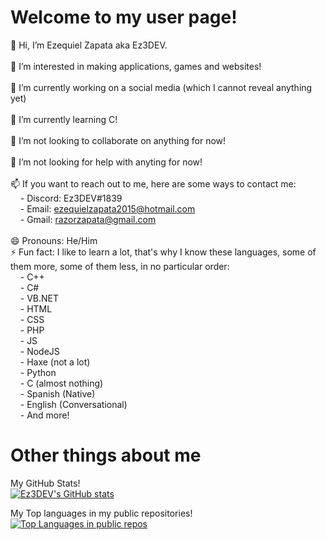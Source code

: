# Welcome to my user page!

👋 Hi, I’m Ezequiel Zapata aka Ez3DEV.<br><br>
👀 I’m interested in making applications, games and websites!<br><br>
🔭 I’m currently working on a social media (which I cannot reveal anything yet)<br><br>
🌱 I’m currently learning C!<br><br>
👯 I’m not looking to collaborate on anything for now!<br><br>
🤔 I’m not looking for help with anyting for now!<br><br>
📫 If you want to reach out to me, here are some ways to contact me:<br>
&nbsp;&nbsp;&nbsp;&nbsp;- Discord: Ez3DEV#1839<br>
&nbsp;&nbsp;&nbsp;&nbsp;- Email: ezequielzapata2015@hotmail.com<br>
&nbsp;&nbsp;&nbsp;&nbsp;- Gmail: razorzapata@gmail.com<br><br>
😄 Pronouns: He/Him<br>⚡ Fun fact: I like to learn a lot, that's why I know these languages, some of them more, some of them less, in no particular order:<br>
&nbsp;&nbsp;&nbsp;&nbsp;- C++<br>
&nbsp;&nbsp;&nbsp;&nbsp;- C#<br>
&nbsp;&nbsp;&nbsp;&nbsp;- VB.NET<br>
&nbsp;&nbsp;&nbsp;&nbsp;- HTML<br>
&nbsp;&nbsp;&nbsp;&nbsp;- CSS<br>
&nbsp;&nbsp;&nbsp;&nbsp;- PHP<br>
&nbsp;&nbsp;&nbsp;&nbsp;- JS<br>
&nbsp;&nbsp;&nbsp;&nbsp;- NodeJS<br>
&nbsp;&nbsp;&nbsp;&nbsp;- Haxe (not a lot)<br>
&nbsp;&nbsp;&nbsp;&nbsp;- Python<br>
&nbsp;&nbsp;&nbsp;&nbsp;- C (almost nothing)<br>
&nbsp;&nbsp;&nbsp;&nbsp;- Spanish (Native)<br>
&nbsp;&nbsp;&nbsp;&nbsp;- English (Conversational)<br>
&nbsp;&nbsp;&nbsp;&nbsp;- And more!<br>

# Other things about me
My GitHub Stats!<br>
[![Ez3DEV's GitHub stats](https://github-readme-stats.vercel.app/api?username=ez3dev)](https://github.com/ez3dev)


My Top languages in my public repositories!<br>
[![Top Languages in public repos](https://github-readme-stats.vercel.app/api/top-langs/?username=ez3dev)](https://github.com/ez3dev)

<!---
EzecraftingYT/EzecraftingYT is a ✨ special ✨ repository because its `README.md` (this file) appears on your GitHub profile.
You can click the Preview link to take a look at your changes.
--->
